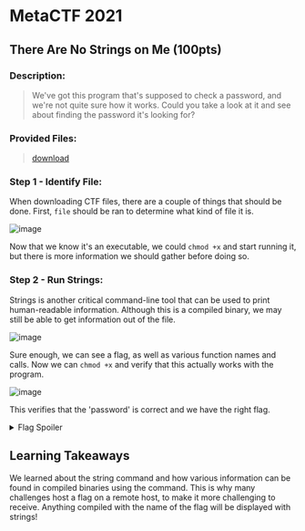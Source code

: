 # MetaCTF 2021
## There Are No Strings on Me (100pts)
### Description: 
>We've got this program that's supposed to check a password, and we're not quite sure how it works. Could you take a look at it and see about finding the password it's looking for?
### Provided Files:
>[download](https://github.com/team23ctf/writeups/blob/main/metactf2021/There%20Are%20No%20Strings%20on%20Me/strings)

### Step 1 - Identify File:
When downloading CTF files, there are a couple of things that should be done. First, `file` should be ran to determine what kind of file it is.

![image](https://user-images.githubusercontent.com/43623870/144769708-8bcde4d9-b4c2-4cb3-a134-9257cd9c1c9d.png)

Now that we know it's an executable, we could `chmod +x` and start running it, but there is more information we should gather before doing so.

### Step 2 - Run Strings:
Strings is another critical command-line tool that can be used to print human-readable information. Although this is a compiled binary, we may still be able to get information out of the file.

![image](https://user-images.githubusercontent.com/43623870/144769800-c672ab8d-f44e-4608-bb13-82805c4e8036.png)

Sure enough, we can see a flag, as well as various function names and calls. Now we can `chmod +x` and verify that this actually works with the program.

![image](https://user-images.githubusercontent.com/43623870/144769860-db12de3b-1022-4bdc-ac08-b345558a5eee.png)

This verifies that the 'password' is correct and we have the right flag.

<details>
  <summary> Flag Spoiler </summary>
  MetaCTF{this_is_the_most_secure_ever}</details>
</details>

## Learning Takeaways
We learned about the string command and how various information can be found in compiled binaries using the command. This is why many challenges host a flag on a remote host, to make it more challenging to receive. Anything compiled with the name of the flag will be displayed with strings!
